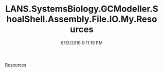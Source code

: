 ﻿---
title: LANS.SystemsBiology.GCModeller.ShoalShell.Assembly.File.IO.My.Resources
date: 6/13/2016 9:11:19 PM
---

[Resources](T-LANS.SystemsBiology.GCModeller.ShoalShell.Assembly.File.IO.My.Resources.Resources.html)

